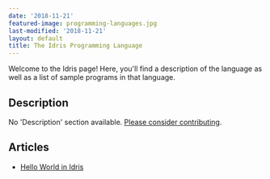 ```yaml
---
date: '2018-11-21'
featured-image: programming-languages.jpg
last-modified: '2018-11-21'
layout: default
title: The Idris Programming Language
---
```


Welcome to the Idris page! Here, you'll find a description of the language as well as a list of sample programs in that language.

## Description

No 'Description' section available. [Please consider contributing](https://github.com/TheRenegadeCoder/sample-programs-website).

## Articles

- [Hello World in Idris](https://sampleprograms.io/projects/hello-world/idris)